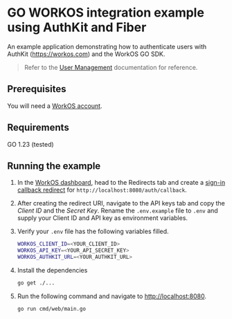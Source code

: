 # GO WORKOS integration example using AuthKit and Fiber
An example application demonstrating how to authenticate users with AuthKit (https://workos.com) and the WorkOS GO SDK.

> Refer to the [User Management](https://workos.com/docs/user-management) documentation for reference.

## Prerequisites

You will need a [WorkOS account](https://dashboard.workos.com/signup).

## Requirements

GO 1.23 (tested)

## Running the example

1. In the [WorkOS dashboard](https://dashboard.workos.com), head to the Redirects tab and create a [sign-in callback redirect](https://workos.com/docs/user-management/1-configure-your-project/configure-a-redirect-uri) for `http://localhost:8080/auth/callback`.

2. After creating the redirect URI, navigate to the API keys tab and copy the _Client ID_ and the _Secret Key_. Rename the `.env.example` file to `.env` and supply your Client ID and API key as environment variables.

3. Verify your `.env` file has the following variables filled.

   ```bash
   WORKOS_CLIENT_ID=<YOUR_CLIENT_ID>
   WORKOS_API_KEY=<YOUR_API_SECRET_KEY>
   WORKOS_AUTHKIT_URL=<YOUR_AUTHKIT_URL>
   ```

4. Install the dependencies

   ```bash
   go get ./...
   ```

5. Run the following command and navigate to [http://localhost:8080](http://localhost:8080).

   ```bash
   go run cmd/web/main.go
   ```
